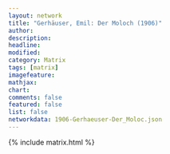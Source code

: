```yaml
---
layout: network
title: "Gerhäuser, Emil: Der Moloch (1906)"
author:
description:
headline:
modified:
category: Matrix
tags: [matrix]
imagefeature: 
mathjax: 
chart: 
comments: false
featured: false
list: false
networkdata: 1906-Gerhaeuser-Der_Moloc.json
---
```

{% include matrix.html %}
